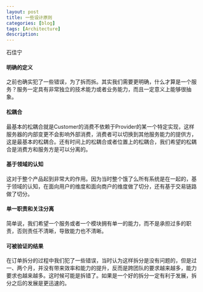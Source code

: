 ```yaml
---
layout: post
title: 一些设计原则
categories: [blog]
tags: [Architecture]
description: 
---
```




石佳宁

#### 明确的定义

之前也确实犯了一些错误，为了拆而拆。其实我们需要更明确，什么才算是一个服务？服务一定具有非常独立的技术能力或者业务能力，而且一定意义上能够很抽象。

#### 松耦合

最基本的松耦合就是Customer的消费不依赖于Provider的某一个特定实现，这样服务器的内部变更不会影响外部消费，消费者可以切换到其他服务能力的提供方，这是最基本的松耦合。还有时间上的松耦合或者位置上的松耦合，我们希望的松耦合是消费方和服务方是可以分离的。

#### 基于领域的认知

这对于整个产品起到非常大的作用。因为当时整个饿了么所有系统是在一起的，基于领域的认知，在面向用户的维度和面向商户的维度做了切分，还有基于交易链路做了切分。

#### 单一职责和关注分离

简单说，我们希望一个服务或者一个模块拥有单一的能力，而不是承担过多的职责，否则责任不清晰，导致能力也不清晰。

#### 可被验证的结果

在订单拆分的过程中我们犯了一些错误，当时认为这样拆分是没有问题的，但是过一、两个月，并没有带来效率和能力的提升，反而是跨团队的要求越来越多，能力要求也越来越多。这时候可能是拆错了。如果是一个好的拆分一定有利于发展，拆分之后的发展是更迅速的。